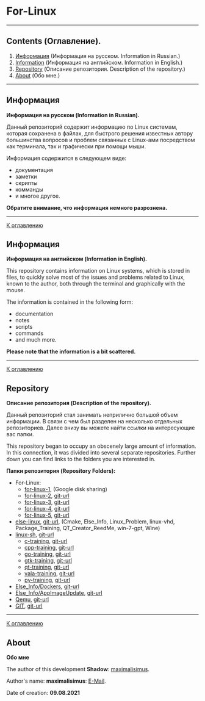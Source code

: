 # For-Linux

****************************

<a name="Oglavlenie"></a>

## Contents (Оглавление).

1. [Информация](#RusInfo) (Информация на русском. Information in Russian.)
2. [Information](#EngInfo) (Информация на английском. Information in English.)
3. [Repository](#Repos) (Описание репозитория. Description of the repository.)
4. [About](#About) (Обо мне.)

****************************

## <a name="RusInfo">Информация</a>

**Информация на русском (Information in Russian).**

Данный репозиторий содержит информацию по Linux системам, которая сохранена в файлах, для быстрого решения известных автору большинства вопросов и проблем связанных с Linux-ами посредством как терминала, так и графически при помощи мыши.

Информация содержится в следующем виде:
* документация
* заметки
* скрипты
* комманды
* и многое другое.

**Обратите внимание, что информация немного разрознена.**

---

[К оглавлению](#Oglavlenie)

## <a name="EngInfo">Информация</a>

**Информация на английском (Information in English).**

This repository contains information on Linux systems, which is stored in files, to quickly solve most of the issues and problems related to Linux, known to the author, both through the terminal and graphically with the mouse.

The information is contained in the following form:
* documentation
* notes
* scripts
* commands
* and much more.

**Please note that the information is a bit scattered.**

---

[К оглавлению](#Oglavlenie)

## <a name="Repos">Repository</a>

**Описание репозитория (Description of the repository).**

Данный репозиторий стал занимать неприлично большой объем информации. В связи с чем был разделен на несколько отдельных репозиториев. Далее внизу вы можете найти ссылки на интересующие вас папки.

This repository began to occupy an obscenely large amount of information. In this connection, it was divided into several separate repositories. Further down you can find links to the folders you are interested in.

**Папки репозитория (Repository Folders):**
* For-Linux:
	* [for-linux-1](https://drive.google.com/drive/folders/1DcuabKY2MKfzk1fUIJv6dpS-MTlSUV3A?usp=sharing), (Google disk sharing)
	* [for-linux-2](https://github.com/maximalisimus/for-linux-2), [git-url](https://github.com/maximalisimus/for-linux-2.git)
	* [for-linux-3](https://github.com/maximalisimus/for-linux-3), [git-url](https://github.com/maximalisimus/for-linux-3.git)
	* [for-linux-4](https://github.com/maximalisimus/for-linux-4), [git-url](https://github.com/maximalisimus/for-linux-4.git)
	* [for-linux-5](https://github.com/maximalisimus/for-linux-5), [git-url](https://github.com/maximalisimus/for-linux-5.git)
* [else-linux](https://github.com/maximalisimus/else-linux), [git-url](https://github.com/maximalisimus/else-linux.git), (Cmake, Else_Info, Linux_Problem, linux-vhd, Package_Training, QT_Creator_ReedMe, win-7-gpt, Wine)
* [linux-sh](https://github.com/maximalisimus/linux-sh), [git-url](https://github.com/maximalisimus/linux-sh.git)
	- [c-training](https://github.com/maximalisimus/c-training), [git-url](https://github.com/maximalisimus/c-training.git)
	- [cpp-training](https://github.com/maximalisimus/cpp-training), [git-url](https://github.com/maximalisimus/cpp-training.git)
	- [go-training](https://github.com/maximalisimus/go-training), [git-url](https://github.com/maximalisimus/go-training.git)
	- [gtk-training](https://github.com/maximalisimus/gtk-training), [git-url](https://github.com/maximalisimus/gtk-training.git)
	- [qt-training](https://github.com/maximalisimus/qt-training), [git-url](https://github.com/maximalisimus/qt-training.git)
	- [vala-training](https://github.com/maximalisimus/vala-training), [git-url](https://github.com/maximalisimus/vala-training.git)
	- [py-training](https://github.com/maximalisimus/py-training), [git-url](https://github.com/maximalisimus/py-training.git)
* [Else_Info/Dockers](https://github.com/maximalisimus/Docker-notes), [git-url](https://github.com/maximalisimus/Docker-notes.git)
* [Else_Info/AppImageUpdate](https://github.com/maximalisimus/AppImage-Update), [git-url](https://github.com/maximalisimus/AppImage-Update.git)
* [Qemu](https://github.com/maximalisimus/qemu-notes), [git-url](https://github.com/maximalisimus/qemu-notes.git)
* [GIT](https://github.com/maximalisimus/git-notes), [git-url](https://github.com/maximalisimus/git-notes.git)

---

[К оглавлению](#Oglavlenie)

## <a name="About">About</a>

**Обо мне**

The author of this development **Shadow**: [maximalisimus](https://github.com/maximalisimus).

Author's name: **maximalisimus**: [E-Mail](mailto:maximalis171091@yandex.ru).

Date of creation: **09.08.2021**

